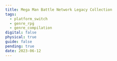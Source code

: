 ```yaml
---
title: Mega Man Battle Network Legacy Collection
tags:
  - platform_switch
  - genre_rpg
  - genre_compilation
digital: false
physical: true
guide: false
pending: true
date: 2023-06-12
---
```

